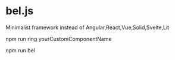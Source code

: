 # bel.js
Minimalist framework instead of Angular,React,Vue,Solid,Svelte,Lit

npm run ring yourCustomComponentName

npm run bel